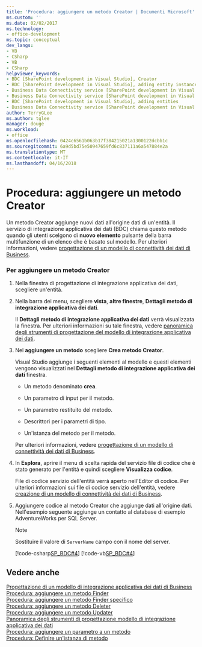 ```yaml
---
title: 'Procedura: aggiungere un metodo Creator | Documenti Microsoft'
ms.custom: ''
ms.date: 02/02/2017
ms.technology:
- office-development
ms.topic: conceptual
dev_langs:
- VB
- CSharp
- VB
- CSharp
helpviewer_keywords:
- BDC [SharePoint development in Visual Studio], Creator
- BDC [SharePoint development in Visual Studio], adding entity instances
- Business Data Connectivity service [SharePoint development in Visual Studio], adding entities
- Business Data Connectivity service [SharePoint development in Visual Studio], adding entity instances
- BDC [SharePoint development in Visual Studio], adding entities
- Business Data Connectivity service [SharePoint development in Visual Studio], Creator
author: TerryGLee
ms.author: tglee
manager: douge
ms.workload:
- office
ms.openlocfilehash: 0424c6561b063b17f384215021a1300122dcbb1c
ms.sourcegitcommit: 6a9d5bd75e50947659fd6c837111a6a547884e2a
ms.translationtype: MT
ms.contentlocale: it-IT
ms.lasthandoff: 04/16/2018
---
```

# <a name="how-to-add-a-creator-method"></a>Procedura: aggiungere un metodo Creator
  Un metodo Creator aggiunge nuovi dati all'origine dati di un'entità. Il servizio di integrazione applicativa dei dati (BDC) chiama questo metodo quando gli utenti scelgono di **nuovo elemento** pulsante della barra multifunzione di un elenco che è basato sul modello. Per ulteriori informazioni, vedere [progettazione di un modello di connettività dei dati di Business](../sharepoint/designing-a-business-data-connectivity-model.md).  
  
### <a name="to-add-a-creator-method"></a>Per aggiungere un metodo Creator  
  
1.  Nella finestra di progettazione di integrazione applicativa dei dati, scegliere un'entità.  
  
2.  Nella barra dei menu, scegliere **vista**, **altre finestre**, **Dettagli metodo di integrazione applicativa dei dati**.  
  
     Il **Dettagli metodo di integrazione applicativa dei dati** verrà visualizzata la finestra. Per ulteriori informazioni su tale finestra, vedere [panoramica degli strumenti di progettazione del modello di integrazione applicativa dei dati](../sharepoint/bdc-model-design-tools-overview.md).  
  
3.  Nel **aggiungere un metodo** scegliere **Crea metodo Creator**.  
  
     Visual Studio aggiunge i seguenti elementi al modello e questi elementi vengono visualizzati nel **Dettagli metodo di integrazione applicativa dei dati** finestra.  
  
    -   Un metodo denominato **crea**.  
  
    -   Un parametro di input per il metodo.  
  
    -   Un parametro restituito del metodo.  
  
    -   Descrittori per i parametri di tipo.  
  
    -   Un'istanza del metodo per il metodo.  
  
     Per ulteriori informazioni, vedere [progettazione di un modello di connettività dei dati di Business](../sharepoint/designing-a-business-data-connectivity-model.md).  
  
4.  In **Esplora**, aprire il menu di scelta rapida del servizio file di codice che è stato generato per l'entità e quindi scegliere **Visualizza codice**.  
  
     File di codice servizio dell'entità verrà aperto nell'Editor di codice. Per ulteriori informazioni sui file di codice servizio dell'entità, vedere [creazione di un modello di connettività dei dati di Business](../sharepoint/creating-a-business-data-connectivity-model.md).  
  
5.  Aggiungere codice al metodo Creator che aggiunge dati all'origine dati. Nell'esempio seguente aggiunge un contatto al database di esempio AdventureWorks per SQL Server.  
  
    > [!NOTE]  
    >  Sostituire il valore di `ServerName` campo con il nome del server.  
  
     [!code-csharp[SP_BDC#4](../sharepoint/codesnippet/CSharp/SP_BDC/bdcmodel1/contactservice.cs#4)]
     [!code-vb[SP_BDC#4](../sharepoint/codesnippet/VisualBasic/sp_bdc/bdcmodel1/contactservice.vb#4)]  
  
## <a name="see-also"></a>Vedere anche  
 [Progettazione di un modello di integrazione applicativa dei dati di Business](../sharepoint/designing-a-business-data-connectivity-model.md)   
 [Procedura: aggiungere un metodo Finder](../sharepoint/how-to-add-a-finder-method.md)   
 [Procedura: aggiungere un metodo Finder specifico](../sharepoint/how-to-add-a-specific-finder-method.md)   
 [Procedura: aggiungere un metodo Deleter](../sharepoint/how-to-add-a-deleter-method.md)   
 [Procedura: aggiungere un metodo Updater](../sharepoint/how-to-add-an-updater-method.md)   
 [Panoramica degli strumenti di progettazione modello di integrazione applicativa dei dati](../sharepoint/bdc-model-design-tools-overview.md)   
 [Procedura: aggiungere un parametro a un metodo](../sharepoint/how-to-add-a-parameter-to-a-method.md)   
 [Procedura: Definire un'istanza di metodo](../sharepoint/how-to-define-a-method-instance.md)  
  
  